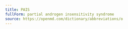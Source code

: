 ```yaml
---
title: PAIS
fullForm: partial androgen insensitivity syndrome
source: https://openmd.com/dictionary/abbreviations/o
---
```

